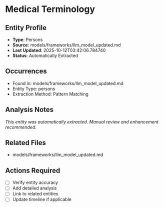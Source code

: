 # Medical Terminology

## Entity Profile
- **Type**: Persons
- **Source**: models/frameworks/llm_model_updated.md
- **Last Updated**: 2025-10-12T03:42:06.784740
- **Status**: Automatically Extracted

## Occurrences
- Found in: models/frameworks/llm_model_updated.md
- Entity Type: persons
- Extraction Method: Pattern Matching

## Analysis Notes
*This entity was automatically extracted. Manual review and enhancement recommended.*

## Related Files
- models/frameworks/llm_model_updated.md

## Actions Required
- [ ] Verify entity accuracy
- [ ] Add detailed analysis
- [ ] Link to related entities
- [ ] Update timeline if applicable
